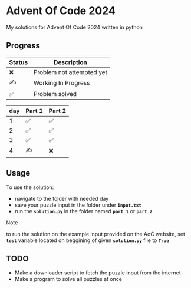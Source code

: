# Advent Of Code 2024

My solutions for Advent Of Code 2024 written in python

## Progress
| Status | Description |
| ------ | ----------- |
| ❌     | Problem not attempted yet |
| ✍     | Working In Progress |
| ✅     | Problem solved |

| day | Part 1 | Part 2 |
|-----|--------|--------|
| 1   |  ✅   |   ✅   |
| 2   |  ✅   |   ✅   |
| 3   |  ✅   |   ✅   |
| 4   |  ✍   |   ❌   |

## Usage
To use the solution:
- navigate to the folder with needed day
- save your puzzle input in the folder under **``input.txt``**
- run the **``solution.py``** in the folder named **``part 1``** or **``part 2``**

>[!NOTE]
>to run the solution on the example input provided on the AoC website, set **``test``** variable located on beggining of given **``solution.py``** file to **``True``**

## TODO
- Make a downloader script to fetch the puzzle input from the internet
- Make a program to solve all puzzles at once